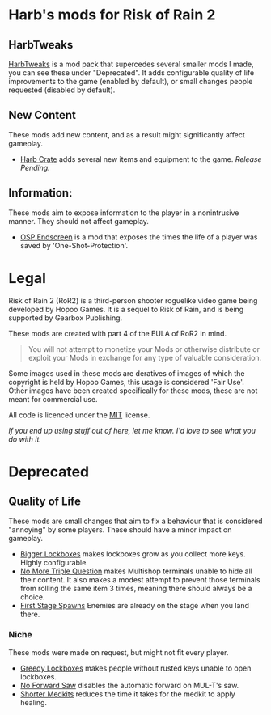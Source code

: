 # Harb's mods for Risk of Rain 2

## HarbTweaks
[HarbTweaks](https://github.com/harbingerofme/R2Mods/tree/master/HarbTweaks) is a mod pack that supercedes several smaller mods I made, you can see these under "Deprecated". It adds configurable quality of life improvements to the game (enabled by default), or small changes people requested (disabled by default).

## New Content
These mods add new content, and as a result might significantly affect gameplay.
* [Harb Crate](https://github.com/harbingerofme/R2Mods/tree/master/HarbCrate) adds several new items and equipment to the game. *Release Pending.*

## Information:
These mods aim to expose information to the player in a nonintrusive manner. They should not affect gameplay.
* [OSP Endscreen](https://github.com/harbingerofme/R2Mods/tree/master/OSP_Endscreen) is a mod that exposes the times the life of a player was saved by 'One-Shot-Protection'.

# Legal

Risk of Rain 2 (RoR2) is a third-person shooter roguelike video game being developed by Hopoo Games. It is a sequel to Risk of Rain, and is being supported by Gearbox Publishing. 

These mods are created with part 4 of the EULA of RoR2 in mind.
> You will not attempt to monetize your Mods or
> otherwise distribute or exploit your Mods in exchange for any type of valuable
> consideration.

Some images used in these mods are deratives of images of which the copyright is held by Hopoo Games, this usage is considered 'Fair Use'.
Other images have been created specifically for these mods, these are not meant for commercial use.

All code is licenced under the  [MIT](https://spdx.org/licenses/MIT.html) license. 

*If you end up using stuff out of here, let me know. I'd love to see what you do with it.*


# Deprecated
## Quality of Life
These mods are small changes that aim to fix a behaviour that is considered "annoying" by some players. These should have a minor impact on gameplay.
* [Bigger Lockboxes](https://github.com/harbingerofme/R2Mods/tree/master/BiggerLockboxes) makes lockboxes grow as you collect more keys. Highly configurable.
* [No More Triple Question](https://github.com/harbingerofme/R2Mods/tree/master/NoMoreTripleQuestion) makes Multishop terminals unable to hide all their content. It also makes a modest attempt to prevent those terminals from rolling the same item 3 times, meaning there should always be a choice.
* [First Stage Spawns](https://github.com/harbingerofme/R2Mods/tree/master/FirstStageSpawns) Enemies are already on the stage when you land there.
### Niche
These mods were made on request, but might not fit every player.
- [Greedy Lockboxes](https://github.com/harbingerofme/R2Mods/tree/master/GreedyLockboxes) makes people without rusted keys unable to open lockboxes.
- [No Forward Saw](https://github.com/harbingerofme/R2Mods/tree/master/NoForwardSaw) disables the automatic forward on MUL-T's saw. 
- [Shorter Medkits](https://github.com/harbingerofme/R2Mods/tree/master/ShorterMedkits) reduces the time it takes for the medkit to apply healing.
